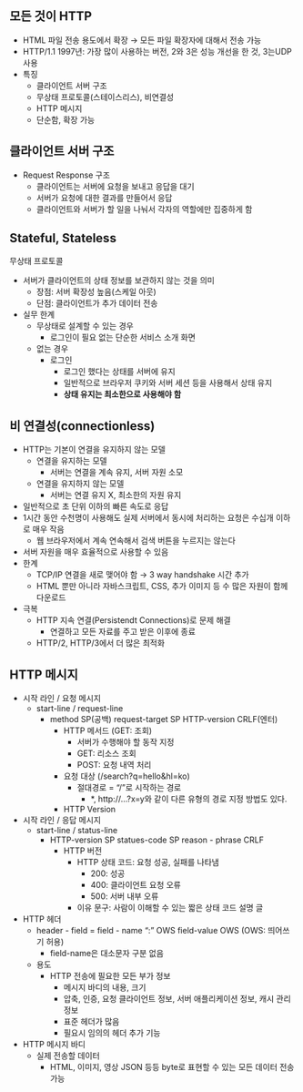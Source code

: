 ## 모든 것이 HTTP

- HTML 파일 전송 용도에서 확장 → 모든 파일 확장자에 대해서 전송 가능
- HTTP/1.1 1997년: 가장 많이 사용하는 버전, 2와 3은 성능 개선을 한 것, 3는UDP 사용
- 특징
  - 클라이언트 서버 구조
  - 무상태 프로토콜(스테이스리스), 비연결성
  - HTTP 메시지
  - 단순함, 확장 가능

## 클라이언트 서버 구조

- Request Response 구조
  - 클라이언트는 서버에 요청을 보내고 응답을 대기
  - 서버가 요청에 대한 결과를 만들어서 응답
  - 클라이언트와 서버가 할 일을 나눠서 각자의 역할에만 집중하게 함

## Stateful, Stateless

무상태 프로토콜

- 서버가 클라이언트의 상태 정보를 보관하지 않는 것을 의미
  - 장점: 서버 확장성 높음(스케일 아웃)
  - 단점: 클라이언트가 추가 데이터 전송
- 실무 한계
  - 무상태로 설계할 수 있는 경우
    - 로그인이 필요 없는 단순한 서비스 소개 화면
  - 없는 경우
    - 로그인
      - 로그인 했다는 상태를 서버에 유지
      - 일반적으로 브라우저 쿠키와 서버 세션 등을 사용해서 상태 유지
      - **상태 유지는 최소한으로 사용해야 함**

## 비 연결성(connectionless)

- HTTP는 기본이 연결을 유지하지 않는 모델
  - 연결을 유지하는 모델
    - 서버는 연결을 계속 유지, 서버 자원 소모
  - 연결을 유지하지 않는 모델
    - 서버는 연결 유지 X, 최소한의 자원 유지
- 일반적으로 초 단위 이하의 빠른 속도로 응답
- 1시간 동안 수천명이 사용해도 실제 서버에서 동시에 처리하는 요청은 수십개 이하로 매우 작음
  - 웹 브라우저에서 계속 연속해서 검색 버튼을 누르지는 않는다
- 서버 자원을 매우 효율적으로 사용할 수 있음
- 한계
  - TCP/IP 연결을 새로 맺어야 함 → 3 way handshake 시간 추가
  - HTML 뿐만 아니라 자바스크립트, CSS, 추가 이미지 등 수 많은 자원이 함께 다운로드
- 극복
  - HTTP 지속 연결(Persistendt Connections)로 문제 해결
    - 연결하고 모든 자료를 주고 받은 이후에 종료
  - HTTP/2, HTTP/3에서 더 많은 최적화

## HTTP 메시지

- 시작 라인 / 요청 메시지
  - start-line / request-line
    - method SP(공백) request-target SP HTTP-version CRLF(엔터)
      - HTTP 메서드 (GET: 조회)
        - 서버가 수행해야 할 동작 지정
        - GET: 리소스 조회
        - POST: 요청 내역 처리
      - 요청 대상 (/search?q=hello&hl=ko)
        - 절대경로 = “/”로 시작하는 경로
          - \*, http://…?x=y와 같이 다른 유형의 경로 지정 방법도 있다.
      - HTTP Version
- 시작 라인 / 응답 메시지
  - start-line / status-line
    - HTTP-version SP statues-code SP reason - phrase CRLF
      - HTTP 버전
        - HTTP 상태 코드: 요청 성공, 실패를 나타냄
          - 200: 성공
          - 400: 클라이언트 요청 오류
          - 500: 서버 내부 오류
        - 이유 문구: 사람이 이해할 수 있는 짧은 상태 코드 설명 글
- HTTP 헤더
  - header - field = field - name “:” OWS field-value OWS (OWS: 띄어쓰기 허용)
    - field-name은 대소문자 구분 없음
  - 용도
    - HTTP 전송에 필요한 모든 부가 정보
      - 메시지 바디의 내용, 크기
      - 압축, 인증, 요청 클라이언트 정보, 서버 애플리케이션 정보, 캐시 관리 정보
      - 표준 헤더가 많음
      - 필요시 임의의 헤더 추가 기능
- HTTP 메시지 바디
  - 실제 전송할 데이터
    - HTML, 이미지, 영상 JSON 등등 byte로 표현할 수 있는 모든 데이터 전송 가능
